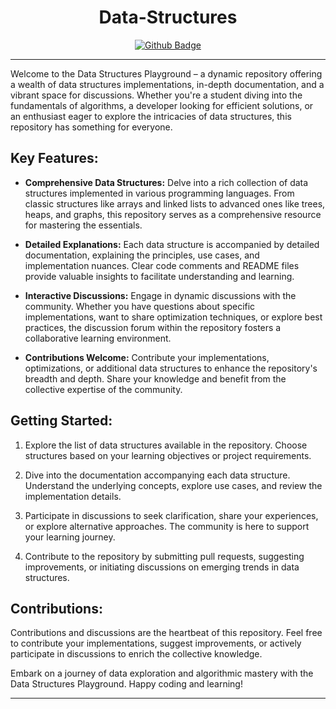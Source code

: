 <div id="badges" align="center"><h1>Data-Structures</h1></div>

<div id="badges" align="center">
  <a href="https://github.com/anasjawed283/Data-Structures/discussions/1">
    <img src="https://img.shields.io/badge/Data Structures And Algorithm Discussions-orange?style=for-the-badge&logo=github&logoColor=white" alt="Github Badge"/>
  </a>
  
</div>

---


Welcome to the Data Structures Playground – a dynamic repository offering a wealth of data structures implementations, in-depth documentation, and a vibrant space for discussions. Whether you're a student diving into the fundamentals of algorithms, a developer looking for efficient solutions, or an enthusiast eager to explore the intricacies of data structures, this repository has something for everyone.

## Key Features:

- **Comprehensive Data Structures:** Delve into a rich collection of data structures implemented in various programming languages. From classic structures like arrays and linked lists to advanced ones like trees, heaps, and graphs, this repository serves as a comprehensive resource for mastering the essentials.

- **Detailed Explanations:** Each data structure is accompanied by detailed documentation, explaining the principles, use cases, and implementation nuances. Clear code comments and README files provide valuable insights to facilitate understanding and learning.

- **Interactive Discussions:** Engage in dynamic discussions with the community. Whether you have questions about specific implementations, want to share optimization techniques, or explore best practices, the discussion forum within the repository fosters a collaborative learning environment.

- **Contributions Welcome:** Contribute your implementations, optimizations, or additional data structures to enhance the repository's breadth and depth. Share your knowledge and benefit from the collective expertise of the community.

## Getting Started:

1. Explore the list of data structures available in the repository. Choose structures based on your learning objectives or project requirements.

2. Dive into the documentation accompanying each data structure. Understand the underlying concepts, explore use cases, and review the implementation details.

3. Participate in discussions to seek clarification, share your experiences, or explore alternative approaches. The community is here to support your learning journey.

4. Contribute to the repository by submitting pull requests, suggesting improvements, or initiating discussions on emerging trends in data structures.

## Contributions:

Contributions and discussions are the heartbeat of this repository. Feel free to contribute your implementations, suggest improvements, or actively participate in discussions to enrich the collective knowledge.



Embark on a journey of data exploration and algorithmic mastery with the Data Structures Playground. Happy coding and learning!

--- 
